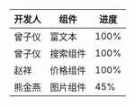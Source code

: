 |开发人	|组件		|进度	|
| ---	| ---		| ---	|
|曾子仪	| 富文本		|100%	|
|曾子仪	| 搜索组件	|100%	|
|赵祥	| 价格组件	|100%	|
|熊金燕	| 图片组件	|45%	|
